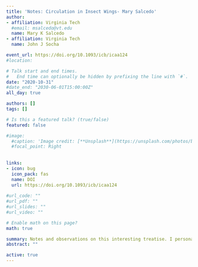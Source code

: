 ```yaml
---
title: 'Notes: Circulation in Insect Wings- Mary Salcedo'
author:
- affiliation: Virginia Tech
  #email: msalcedo@vt.edu
  name: Mary K Salcedo
- affiliation: Virginia Tech
  name: John J Socha

event_url: https://doi.org/10.1093/icb/icaa124
#location: 

# Talk start and end times.
#   End time can optionally be hidden by prefixing the line with `#`.
date: "2020-10-31"
#date_end: "2030-06-01T15:00:00Z"
all_day: true

authors: []
tags: []

# Is this a featured talk? (true/false)
featured: false

#image:
  #caption: 'Image credit: [**Unsplash**](https://unsplash.com/photos/bzdhc5b3Bxs)'
  #focal_point: Right
  
  
links:
- icon: bug 
  icon_pack: fas
  name: DOI
  url: https://doi.org/10.1093/icb/icaa124
  
#url_code: ""
#url_pdf: ""
#url_slides: ""
#url_video: ""

# Enable math on this page?
math: true

summary: Notes and observations on this interesting treatise. I personally found that the research space resonates with my own interests.
abstract: ""

active: true
---
```

